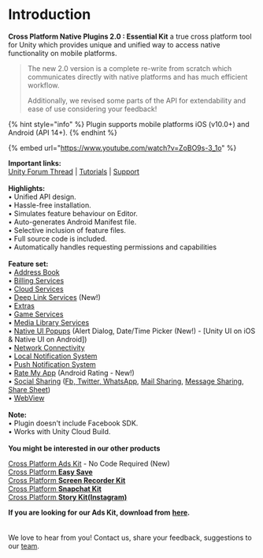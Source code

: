 # Introduction

**Cross Platform Native Plugins 2.0 : Essential Kit** a true cross platform tool for Unity which provides unique and unified way to access native functionality on mobile platforms.

> The new 2.0 version is a complete re-write from scratch which communicates directly with native platforms and has much efficient workflow.&#x20;
>
> Additionally, we revised some parts of the API for extendability and ease of use considering your feedback!

{% hint style="info" %}
Plugin supports mobile platforms iOS (v10.0+) and Android (API 14+).
{% endhint %}

{% embed url="https://www.youtube.com/watch?v=ZoBO9s-3_1o" %}

**Important links:**\
[Unity Forum Thread](http://bit.ly/1Ldxu4f) | [Tutorials](https://assetstore.essentialkit.voxelbusters.com/) | [Support](https://discord.gg/y4kQAefbJ8)\
\
**Highlights:**\
• Unified API design.\
• Hassle-free installation.\
• Simulates feature behaviour on Editor.\
• Auto-generates Android Manifest file.\
• Selective inclusion of feature files.\
• Full source code is included.\
• Automatically handles requesting permissions and capabilities\
\
**Feature set:**\
• [Address Book](address-book/setup.md)\
• [Billing Services](billing-services/overview.md)\
• [Cloud Services](cloud-services/overview.md)\
• [Deep Link Services](deep-link-services/overview.md) (New!)\
• [Extras](extras/overview.md)\
• [Game Services](game-services/overview.md)\
• [Media Library Services](media-services/overview.md)\
• [Native UI Popups](native-ui/overview.md) (Alert Dialog, Date/Time Picker (New!) - \[Unity UI on iOS & Native UI on Android])\
• [Network Connectivity](network-services/overview.md)\
• [Local Notification System](notification-services/usage.md#local-notifications)\
• [Push Notification System](notification-services/usage.md#push-notifications-or-remote-notifications)\
• [Rate My App](rate-my-app/overview.md) (Android Rating - New!)\
• [Social Sharing](sharing/overview.md) ([Fb, Twitter, WhatsApp](sharing/usage/social-sharing-composer.md), [Mail Sharing](sharing/usage/mail-composer.md), [Message Sharing](sharing/usage/message-composer.md), [Share Sheet](sharing/usage/share-sheet.md))\
• [WebView](web-view/overview.md)\
\
**Note:**\
• Plugin doesn't include Facebook SDK.\
• Works with Unity Cloud Build.\
\
**You might be interested in our other products**

[Cross Platform Ads Kit](https://u3d.as/37du) - No Code Required (New)\
[Cross Platform **Easy Save**](http://u3d.as/1juJ)\
[Cross Platform **Screen Recorder Kit**](http://u3d.as/1nN3)\
[Cross Platform **Snapchat Kit**](http://u3d.as/1gWc)\
[Cross Platform **Story Kit(Instagram)**](http://u3d.as/1pMn)



**If you are looking for our Ads Kit, download from** [**here**](https://u3d.as/37du)**.**\
\
\
We love to hear from you! Contact us, share your feedback, suggestions to our [team](https://discord.gg/UEx8ahQ).
